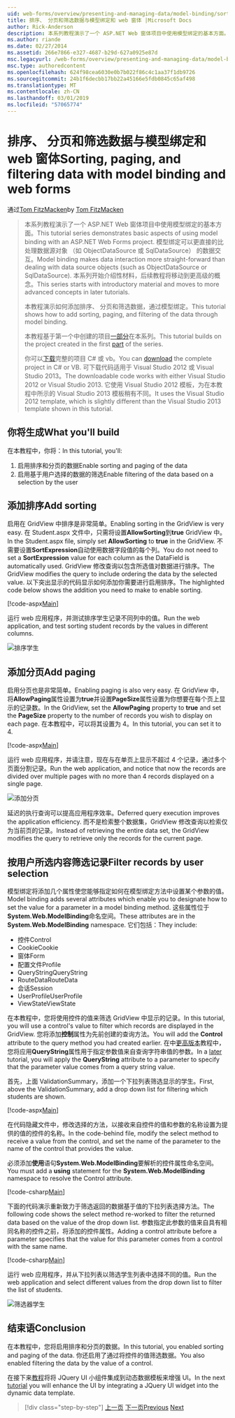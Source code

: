```yaml
---
uid: web-forms/overview/presenting-and-managing-data/model-binding/sorting-paging-and-filtering-data
title: 排序、 分页和筛选数据与模型绑定和 web 窗体 |Microsoft Docs
author: Rick-Anderson
description: 本系列教程演示了一个 ASP.NET Web 窗体项目中使用模型绑定的基本方面。 模型绑定使数据交互...更多直接-
ms.author: riande
ms.date: 02/27/2014
ms.assetid: 266e7866-e327-4687-b29d-627a0925e87d
msc.legacyurl: /web-forms/overview/presenting-and-managing-data/model-binding/sorting-paging-and-filtering-data
msc.type: authoredcontent
ms.openlocfilehash: 624f98cea6030e0b7b022f86c4c1aa37f1db9726
ms.sourcegitcommit: 24b1f6decbb17bb22a45166e5fdb0845c65af498
ms.translationtype: MT
ms.contentlocale: zh-CN
ms.lasthandoff: 03/01/2019
ms.locfileid: "57065774"
---
```

<a name="sorting-paging-and-filtering-data-with-model-binding-and-web-forms"></a><span data-ttu-id="94145-104">排序、 分页和筛选数据与模型绑定和 web 窗体</span><span class="sxs-lookup"><span data-stu-id="94145-104">Sorting, paging, and filtering data with model binding and web forms</span></span>
====================
<span data-ttu-id="94145-105">通过[Tom FitzMacken](https://github.com/tfitzmac)</span><span class="sxs-lookup"><span data-stu-id="94145-105">by [Tom FitzMacken](https://github.com/tfitzmac)</span></span>

> <span data-ttu-id="94145-106">本系列教程演示了一个 ASP.NET Web 窗体项目中使用模型绑定的基本方面。</span><span class="sxs-lookup"><span data-stu-id="94145-106">This tutorial series demonstrates basic aspects of using model binding with an ASP.NET Web Forms project.</span></span> <span data-ttu-id="94145-107">模型绑定可以更直接的比处理数据源对象 （如 ObjectDataSource 或 SqlDataSource） 的数据交互。</span><span class="sxs-lookup"><span data-stu-id="94145-107">Model binding makes data interaction more straight-forward than dealing with data source objects (such as ObjectDataSource or SqlDataSource).</span></span> <span data-ttu-id="94145-108">本系列开始介绍性材料，后续教程将移动到更高级的概念。</span><span class="sxs-lookup"><span data-stu-id="94145-108">This series starts with introductory material and moves to more advanced concepts in later tutorials.</span></span>
> 
> <span data-ttu-id="94145-109">本教程演示如何添加排序、 分页和筛选数据，通过模型绑定。</span><span class="sxs-lookup"><span data-stu-id="94145-109">This tutorial shows how to add sorting, paging, and filtering of the data through model binding.</span></span>
> 
> <span data-ttu-id="94145-110">本教程基于第一个中创建的项目[一部分](retrieving-data.md)在本系列。</span><span class="sxs-lookup"><span data-stu-id="94145-110">This tutorial builds on the project created in the first [part](retrieving-data.md) of the series.</span></span>
> 
> <span data-ttu-id="94145-111">你可以[下载](https://go.microsoft.com/fwlink/?LinkId=286116)完整的项目 C# 或 vb。</span><span class="sxs-lookup"><span data-stu-id="94145-111">You can [download](https://go.microsoft.com/fwlink/?LinkId=286116) the complete project in C# or VB.</span></span> <span data-ttu-id="94145-112">可下载代码适用于 Visual Studio 2012 或 Visual Studio 2013。</span><span class="sxs-lookup"><span data-stu-id="94145-112">The downloadable code works with either Visual Studio 2012 or Visual Studio 2013.</span></span> <span data-ttu-id="94145-113">它使用 Visual Studio 2012 模板，为在本教程中所示的 Visual Studio 2013 模板稍有不同。</span><span class="sxs-lookup"><span data-stu-id="94145-113">It uses the Visual Studio 2012 template, which is slightly different than the Visual Studio 2013 template shown in this tutorial.</span></span>


## <a name="what-youll-build"></a><span data-ttu-id="94145-114">你将生成</span><span class="sxs-lookup"><span data-stu-id="94145-114">What you'll build</span></span>

<span data-ttu-id="94145-115">在本教程中，你将：</span><span class="sxs-lookup"><span data-stu-id="94145-115">In this tutorial, you'll:</span></span>

1. <span data-ttu-id="94145-116">启用排序和分页的数据</span><span class="sxs-lookup"><span data-stu-id="94145-116">Enable sorting and paging of the data</span></span>
2. <span data-ttu-id="94145-117">启用基于用户选择的数据的筛选</span><span class="sxs-lookup"><span data-stu-id="94145-117">Enable filtering of the data based on a selection by the user</span></span>

## <a name="add-sorting"></a><span data-ttu-id="94145-118">添加排序</span><span class="sxs-lookup"><span data-stu-id="94145-118">Add sorting</span></span>

<span data-ttu-id="94145-119">启用在 GridView 中排序是非常简单。</span><span class="sxs-lookup"><span data-stu-id="94145-119">Enabling sorting in the GridView is very easy.</span></span> <span data-ttu-id="94145-120">在 Student.aspx 文件中，只需将设置**AllowSorting**到**true** GridView 中。</span><span class="sxs-lookup"><span data-stu-id="94145-120">In the Student.aspx file, simply set **AllowSorting** to **true** in the GridView.</span></span> <span data-ttu-id="94145-121">不需要设置**SortExpression**自动使用数据字段值的每个列。</span><span class="sxs-lookup"><span data-stu-id="94145-121">You do not need to set a **SortExpression** value for each column as the DataField is automatically used.</span></span> <span data-ttu-id="94145-122">GridView 修改查询以包含所选值对数据进行排序。</span><span class="sxs-lookup"><span data-stu-id="94145-122">The GridView modifies the query to include ordering the data by the selected value.</span></span> <span data-ttu-id="94145-123">以下突出显示的代码显示如何添加你需要进行启用排序。</span><span class="sxs-lookup"><span data-stu-id="94145-123">The highlighted code below shows the addition you need to make to enable sorting.</span></span>

[!code-aspx[Main](sorting-paging-and-filtering-data/samples/sample1.aspx?highlight=5)]

<span data-ttu-id="94145-124">运行 web 应用程序，并测试排序学生记录不同列中的值。</span><span class="sxs-lookup"><span data-stu-id="94145-124">Run the web application, and test sorting student records by the values in different columns.</span></span>

![排序学生](sorting-paging-and-filtering-data/_static/image2.png)

## <a name="add-paging"></a><span data-ttu-id="94145-126">添加分页</span><span class="sxs-lookup"><span data-stu-id="94145-126">Add paging</span></span>

<span data-ttu-id="94145-127">启用分页也是非常简单。</span><span class="sxs-lookup"><span data-stu-id="94145-127">Enabling paging is also very easy.</span></span> <span data-ttu-id="94145-128">在 GridView 中，将**AllowPaging**属性设置为**true**并设置**PageSize**属性设置为你想要在每个页上显示的记录数。</span><span class="sxs-lookup"><span data-stu-id="94145-128">In the GridView, set the **AllowPaging** property to **true** and set the **PageSize** property to the number of records you wish to display on each page.</span></span> <span data-ttu-id="94145-129">在本教程中，可以将其设置为 4。</span><span class="sxs-lookup"><span data-stu-id="94145-129">In this tutorial, you can set it to 4.</span></span>

[!code-aspx[Main](sorting-paging-and-filtering-data/samples/sample2.aspx?highlight=5)]

<span data-ttu-id="94145-130">运行 web 应用程序，并请注意，现在与在单页上显示不超过 4 个记录，通过多个页面分割记录。</span><span class="sxs-lookup"><span data-stu-id="94145-130">Run the web application, and notice that now the records are divided over multiple pages with no more than 4 records displayed on a single page.</span></span>

![添加分页](sorting-paging-and-filtering-data/_static/image4.png)

<span data-ttu-id="94145-132">延迟的执行查询可以提高应用程序效率。</span><span class="sxs-lookup"><span data-stu-id="94145-132">Deferred query execution improves the application efficiency.</span></span> <span data-ttu-id="94145-133">而不是检索整个数据集，GridView 修改查询以检索仅为当前页的记录。</span><span class="sxs-lookup"><span data-stu-id="94145-133">Instead of retrieving the entire data set, the GridView modifies the query to retrieve only the records for the current page.</span></span>

## <a name="filter-records-by-user-selection"></a><span data-ttu-id="94145-134">按用户所选内容筛选记录</span><span class="sxs-lookup"><span data-stu-id="94145-134">Filter records by user selection</span></span>

<span data-ttu-id="94145-135">模型绑定将添加几个属性使您能够指定如何在模型绑定方法中设置某个参数的值。</span><span class="sxs-lookup"><span data-stu-id="94145-135">Model binding adds several attributes which enable you to designate how to set the value for a parameter in a model binding method.</span></span> <span data-ttu-id="94145-136">这些属性位于**System.Web.ModelBinding**命名空间。</span><span class="sxs-lookup"><span data-stu-id="94145-136">These attributes are in the **System.Web.ModelBinding** namespace.</span></span> <span data-ttu-id="94145-137">它们包括：</span><span class="sxs-lookup"><span data-stu-id="94145-137">They include:</span></span>

- <span data-ttu-id="94145-138">控件</span><span class="sxs-lookup"><span data-stu-id="94145-138">Control</span></span>
- <span data-ttu-id="94145-139">Cookie</span><span class="sxs-lookup"><span data-stu-id="94145-139">Cookie</span></span>
- <span data-ttu-id="94145-140">窗体</span><span class="sxs-lookup"><span data-stu-id="94145-140">Form</span></span>
- <span data-ttu-id="94145-141">配置文件</span><span class="sxs-lookup"><span data-stu-id="94145-141">Profile</span></span>
- <span data-ttu-id="94145-142">QueryString</span><span class="sxs-lookup"><span data-stu-id="94145-142">QueryString</span></span>
- <span data-ttu-id="94145-143">RouteData</span><span class="sxs-lookup"><span data-stu-id="94145-143">RouteData</span></span>
- <span data-ttu-id="94145-144">会话</span><span class="sxs-lookup"><span data-stu-id="94145-144">Session</span></span>
- <span data-ttu-id="94145-145">UserProfile</span><span class="sxs-lookup"><span data-stu-id="94145-145">UserProfile</span></span>
- <span data-ttu-id="94145-146">ViewState</span><span class="sxs-lookup"><span data-stu-id="94145-146">ViewState</span></span>

<span data-ttu-id="94145-147">在本教程中，您将使用控件的值来筛选 GridView 中显示的记录。</span><span class="sxs-lookup"><span data-stu-id="94145-147">In this tutorial, you will use a control's value to filter which records are displayed in the GridView.</span></span> <span data-ttu-id="94145-148">您将添加**控制**属性为先前创建的查询方法。</span><span class="sxs-lookup"><span data-stu-id="94145-148">You will add the **Control** attribute to the query method you had created earlier.</span></span> <span data-ttu-id="94145-149">在中[更高版本](using-query-string-values-to-retrieve-data.md)教程中，您将应用**QueryString**属性用于指定参数值来自查询字符串值的参数。</span><span class="sxs-lookup"><span data-stu-id="94145-149">In a [later](using-query-string-values-to-retrieve-data.md) tutorial, you will apply the **QueryString** attribute to a parameter to specify that the parameter value comes from a query string value.</span></span>

<span data-ttu-id="94145-150">首先，上面 ValidationSummary，添加一个下拉列表筛选显示的学生。</span><span class="sxs-lookup"><span data-stu-id="94145-150">First, above the ValidationSummary, add a drop down list for filtering which students are shown.</span></span>

[!code-aspx[Main](sorting-paging-and-filtering-data/samples/sample3.aspx?highlight=3-11)]

<span data-ttu-id="94145-151">在代码隐藏文件中，修改选择的方法，以接收来自控件的值和参数的名称设置为提供的值的控件的名称。</span><span class="sxs-lookup"><span data-stu-id="94145-151">In the code-behind file, modify the select method to receive a value from the control, and set the name of the parameter to the name of the control that provides the value.</span></span>

<span data-ttu-id="94145-152">必须添加**使用**语句**System.Web.ModelBinding**要解析的控件属性命名空间。</span><span class="sxs-lookup"><span data-stu-id="94145-152">You must add a **using** statement for the **System.Web.ModelBinding** namespace to resolve the Control attribute.</span></span>

[!code-csharp[Main](sorting-paging-and-filtering-data/samples/sample4.cs)]

<span data-ttu-id="94145-153">下面的代码演示重新致力于筛选返回的数据基于值的下拉列表选择方法。</span><span class="sxs-lookup"><span data-stu-id="94145-153">The following code shows the select method re-worked to filter the returned data based on the value of the drop down list.</span></span> <span data-ttu-id="94145-154">参数指定此参数的值来自具有相同名称的控件之前，将添加的控件属性。</span><span class="sxs-lookup"><span data-stu-id="94145-154">Adding a control attribute before a parameter specifies that the value for this parameter comes from a control with the same name.</span></span>

[!code-csharp[Main](sorting-paging-and-filtering-data/samples/sample5.cs)]

<span data-ttu-id="94145-155">运行 web 应用程序，并从下拉列表以筛选学生列表中选择不同的值。</span><span class="sxs-lookup"><span data-stu-id="94145-155">Run the web application and select different values from the drop down list to filter the list of students.</span></span>

![筛选器学生](sorting-paging-and-filtering-data/_static/image6.png)

## <a name="conclusion"></a><span data-ttu-id="94145-157">结束语</span><span class="sxs-lookup"><span data-stu-id="94145-157">Conclusion</span></span>

<span data-ttu-id="94145-158">在本教程中，您将启用排序和分页的数据。</span><span class="sxs-lookup"><span data-stu-id="94145-158">In this tutorial, you enabled sorting and paging of the data.</span></span> <span data-ttu-id="94145-159">你还启用了通过将控件的值筛选数据。</span><span class="sxs-lookup"><span data-stu-id="94145-159">You also enabled filtering the data by the value of a control.</span></span>

<span data-ttu-id="94145-160">在接下来[教程](integrating-jquery-ui.md)将将 JQuery UI 小组件集成到动态数据模板来增强 UI。</span><span class="sxs-lookup"><span data-stu-id="94145-160">In the next [tutorial](integrating-jquery-ui.md) you will enhance the UI by integrating a JQuery UI widget into the dynamic data template.</span></span>

> [!div class="step-by-step"]
> <span data-ttu-id="94145-161">[上一页](updating-deleting-and-creating-data.md)
> [下一页](integrating-jquery-ui.md)</span><span class="sxs-lookup"><span data-stu-id="94145-161">[Previous](updating-deleting-and-creating-data.md)
[Next](integrating-jquery-ui.md)</span></span>
